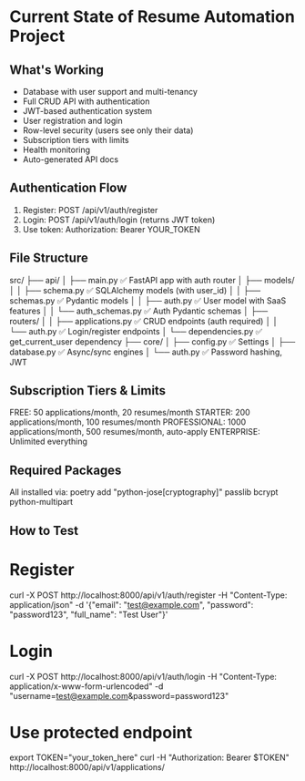 # Current State of Resume Automation Project

## What's Working
- Database with user support and multi-tenancy
- Full CRUD API with authentication
- JWT-based authentication system
- User registration and login
- Row-level security (users see only their data)
- Subscription tiers with limits
- Health monitoring
- Auto-generated API docs

## Authentication Flow
1. Register: POST /api/v1/auth/register
2. Login: POST /api/v1/auth/login (returns JWT token)
3. Use token: Authorization: Bearer YOUR_TOKEN

## File Structure
src/
├── api/
│   ├── main.py              ✅ FastAPI app with auth router
│   ├── models/
│   │   ├── schema.py        ✅ SQLAlchemy models (with user_id)
│   │   ├── schemas.py       ✅ Pydantic models
│   │   ├── auth.py          ✅ User model with SaaS features
│   │   └── auth_schemas.py  ✅ Auth Pydantic schemas
│   ├── routers/
│   │   ├── applications.py  ✅ CRUD endpoints (auth required)
│   │   └── auth.py          ✅ Login/register endpoints
│   └── dependencies.py      ✅ get_current_user dependency
├── core/
│   ├── config.py            ✅ Settings
│   ├── database.py          ✅ Async/sync engines
│   └── auth.py              ✅ Password hashing, JWT

## Subscription Tiers & Limits
FREE: 50 applications/month, 20 resumes/month
STARTER: 200 applications/month, 100 resumes/month
PROFESSIONAL: 1000 applications/month, 500 resumes/month, auto-apply
ENTERPRISE: Unlimited everything

## Required Packages
All installed via: poetry add "python-jose[cryptography]" passlib bcrypt python-multipart

## How to Test
# Register
curl -X POST http://localhost:8000/api/v1/auth/register -H "Content-Type: application/json" -d '{"email": "test@example.com", "password": "password123", "full_name": "Test User"}'

# Login
curl -X POST http://localhost:8000/api/v1/auth/login -H "Content-Type: application/x-www-form-urlencoded" -d "username=test@example.com&password=password123"

# Use protected endpoint
export TOKEN="your_token_here"
curl -H "Authorization: Bearer $TOKEN" http://localhost:8000/api/v1/applications/
